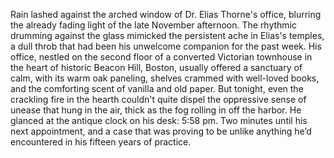 Rain lashed against the arched window of Dr. Elias Thorne's office, blurring the already fading light of the late November afternoon. The rhythmic drumming against the glass mimicked the persistent ache in Elias's temples, a dull throb that had been his unwelcome companion for the past week.  His office, nestled on the second floor of a converted Victorian townhouse in the heart of historic Beacon Hill, Boston, usually offered a sanctuary of calm, with its warm oak paneling, shelves crammed with well-loved books, and the comforting scent of vanilla and old paper.  But tonight, even the crackling fire in the hearth couldn't quite dispel the oppressive sense of unease that hung in the air, thick as the fog rolling in off the harbor.  He glanced at the antique clock on his desk: 5:58 pm. Two minutes until his next appointment, and a case that was proving to be unlike anything he’d encountered in his fifteen years of practice.
